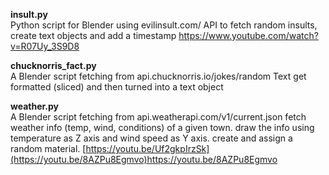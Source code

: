 **insult.py**  
Python script for Blender using evilinsult.com/ API to fetch random insults, create text objects and add a timestamp
https://www.youtube.com/watch?v=R07Uy_3S9D8


**chucknorris_fact.py**  
A Blender script fetching from api.chucknorris.io/jokes/random
Text get formatted (sliced) and then turned into a text object

**weather.py**  
A Blender script fetching from api.weatherapi.com/v1/current.json
fetch weather info (temp, wind, conditions) of a given town.
draw the info using temperature as Z axis and wind speed as Y axis.
create and assign a random material.
[https://youtu.be/Uf2gkpIrzSk](https://youtu.be/8AZPu8Egmvo)https://youtu.be/8AZPu8Egmvo
